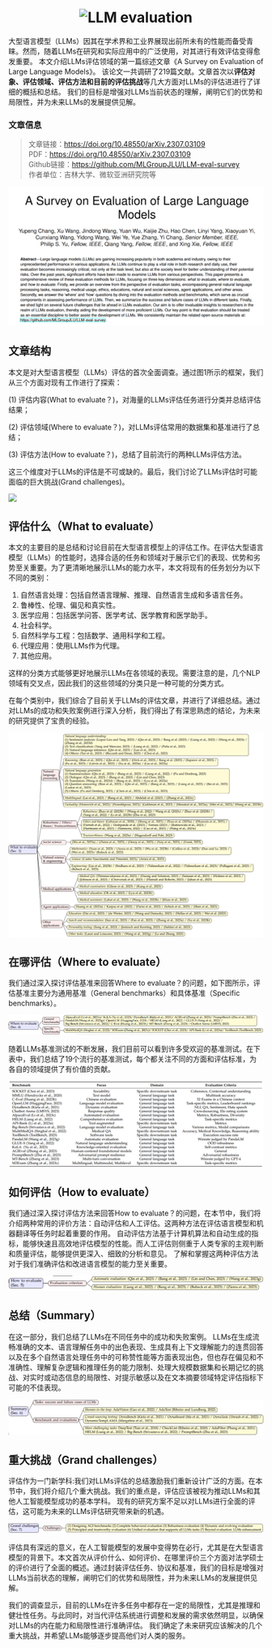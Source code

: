 <h1 align="center">
  <br>
  <img src="imgs/logo-llmeval.png" alt="LLM evaluation" width="500">
</h1>

大型语言模型（LLMs）因其在学术界和工业界展现出前所未有的性能而备受青睐。然而，随着LLMs在研究和实际应用中的广泛使用，对其进行有效评估变得愈发重要。
本文介绍LLMs评估领域的第一篇综述文章《A Survey on Evaluation of Large Language Models》。
该论文一共调研了219篇文献。文章首次以**评估对象、评估领域、评估方法和目前的评估挑战**等几大方面对LLMs的评估进进行了详细的概括和总结。
我们的目标是增强对LLMs当前状态的理解，阐明它们的优势和局限性，并为未来LLMs的发展提供见解。

### 文章信息
> 文章链接：https://doi.org/10.48550/arXiv.2307.03109   
> PDF：https://doi.org/10.48550/arXiv.2307.03109                                                                                                                       
> Github链接：https://github.com/MLGroupJLU/LLM-eval-survey                                                                                                                  
> 作者单位：吉林大学、微软亚洲研究院等


![](imgs/abstract.png)

## 文章结构
本文是对大型语言模型（LLMs）评估的首次全面调查。通过图1所示的框架，我们从三个方面对现有工作进行了探索：

(1) 评估内容(What to evaluate？)，对海量的LLMs评估任务进行分类并总结评估结果；

(2) 评估领域(Where to evaluate？)，对LLMs评估常用的数据集和基准进行了总结；

(3) 评估方法(How to evaluate？)，总结了目前流行的两种LLMs评估方法。

这三个维度对于LLMs的评估是不可或缺的。最后，我们讨论了LLMs评估时可能面临的巨大挑战(Grand challenges)。


![](imgs/framework.png)

## 评估什么（What to evaluate）
本文的主要目的是总结和讨论目前在大型语言模型上的评估工作。在评估大型语言模型（LLMs）的性能时，选择合适的任务和领域对于展示它们的表现、优势和劣势至关重要。为了更清晰地展示LLMs的能力水平，本文将现有的任务划分为以下不同的类别：

1. 自然语言处理：包括自然语言理解、推理、自然语言生成和多语言任务。
2. 鲁棒性、伦理、偏见和真实性。
3. 医学应用：包括医学问答、医学考试、医学教育和医学助手。
4. 社会科学。
5. 自然科学与工程：包括数学、通用科学和工程。
6. 代理应用：使用LLMs作为代理。
7. 其他应用。

这样的分类方式能够更好地展示LLMs在各领域的表现。需要注意的是，几个NLP领域有交叉点，因此我们的这些领域的分类只是一种可能的分类方式。

在每个类别中，我们综合了目前关于LLMs的评估文章，并进行了详细总结。通过对LLMs的成功和失败案例进行深入分析，我们得出了有深思熟虑的结论，为未来的研究提供了宝贵的经验。

![](imgs/what-2.png)

## 在哪评估（Where to evaluate）
我们通过深入探讨评估基准来回答Where to evaluate？的问题，如下图所示，评估基准主要分为通用基准（General benchmarks）和具体基准（Specific benchmarks）。

![](imgs/where-1.png)

随着LLMs基准测试的不断发展，我们目前可以看到许多受欢迎的基准测试。在下表中，我们总结了19个流行的基准测试，每个都关注不同的方面和评估标准，为各自的领域提供了有价值的贡献。

![](imgs/tb-b-1.png)

## 如何评估（How to evaluate）
我们通过深入探讨评估方法来回答How to evaluate？的问题，在本节中，我们将介绍两种常用的评价方法：自动评估和人工评估。这两种方法在评估语言模型和机器翻译等任务时起着重要的作用。
自动评估方法基于计算机算法和自动生成的指标，能够快速且高效地评估模型的性能。而人工评估则侧重于人类专家的主观判断和质量评估，能够提供更深入、细致的分析和意见。
了解和掌握这两种评估方法对于我们准确评估和改进语言模型的能力至关重要。

![](imgs/how-1.png)

## 总结（Summary）
在这一部分，我们总结了LLMs在不同任务中的成功和失败案例。
LLMs在生成流畅准确的文本、语言理解任务中的出色表现、生成具有上下文理解能力的连贯回答以及在多个自然语言处理任务中的可称赞性能等方面表现出色，但也存在偏见和不准确性、理解复杂逻辑和推理任务的能力限制、处理大规模数据集和长期记忆的挑战、对实时或动态信息的局限性、对提示敏感以及在文本摘要领域特定评估指标下可能的不佳表现。

![](imgs/sum-1.png)


## 重大挑战（Grand challenges）
评估作为一门新学科:我们对LLMs评估的总结激励我们重新设计广泛的方面。在本节中，我们将介绍几个重大挑战。我们的重点是，评估应该被视为推动LLMs和其他人工智能模型成功的基本学科。
现有的研究方案不足以对LLMs进行全面的评估，这可能为未来的LLMs评估研究带来新的机遇。

![](imgs/chall-1.png)

评估具有深远的意义，在人工智能模型的发展中变得势在必行，尤其是在大型语言模型的背景下。本文首次从评价什么、如何评价、在哪里评价三个方面对法学硕士的评价进行了全面的概述。通过封装评估任务、协议和基准，我们的目标是增强对LLMs当前状态的理解，阐明它们的优势和局限性，并为未来LLMs的发展提供见解。

我们的调查显示，目前的LLMs在许多任务中都存在一定的局限性，尤其是推理和健壮性任务。与此同时，对当代评估系统进行调整和发展的需求依然明显，以确保对LLMs的内在能力和局限性进行准确评估。
我们确定了未来研究应该解决的几个重大挑战，并希望LLMs能够逐步提高他们对人类的服务。


